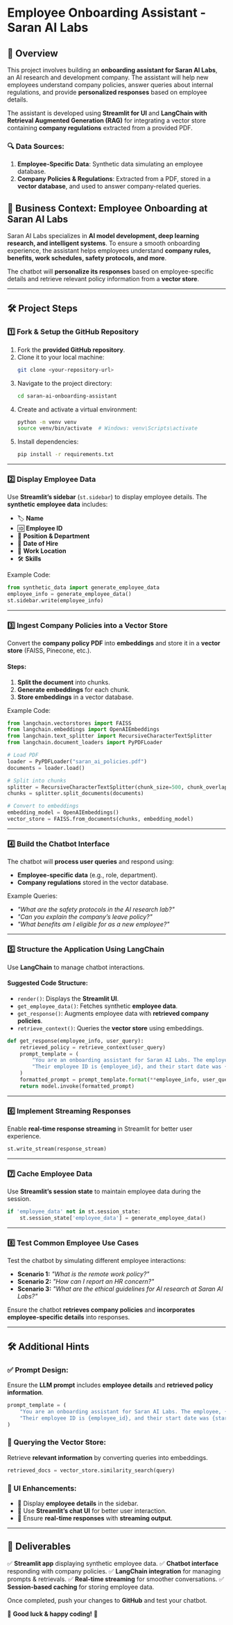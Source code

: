# Employee Onboarding Assistant - Saran AI Labs

## 📌 Overview

This project involves building an **onboarding assistant for Saran AI Labs**, an AI research and development company. The assistant will help new employees understand company policies, answer queries about internal regulations, and provide **personalized responses** based on employee details.

The assistant is developed using **Streamlit for UI** and **LangChain with Retrieval Augmented Generation (RAG)** for integrating a vector store containing **company regulations** extracted from a provided PDF.

### 🔍 Data Sources:
1. **Employee-Specific Data**: Synthetic data simulating an employee database.
2. **Company Policies & Regulations**: Extracted from a PDF, stored in a **vector database**, and used to answer company-related queries.

## 🏢 Business Context: Employee Onboarding at Saran AI Labs

Saran AI Labs specializes in **AI model development, deep learning research, and intelligent systems**. To ensure a smooth onboarding experience, the assistant helps employees understand **company rules, benefits, work schedules, safety protocols, and more**.

The chatbot will **personalize its responses** based on employee-specific details and retrieve relevant policy information from a **vector store**.

---

## 🛠 Project Steps

### 1️⃣ Fork & Setup the GitHub Repository
1. Fork the **provided GitHub repository**.
2. Clone it to your local machine:
   ```bash
   git clone <your-repository-url>
   ```
3. Navigate to the project directory:
   ```bash
   cd saran-ai-onboarding-assistant
   ```
4. Create and activate a virtual environment:
   ```bash
   python -m venv venv
   source venv/bin/activate  # Windows: venv\Scripts\activate
   ```
5. Install dependencies:
   ```bash
   pip install -r requirements.txt
   ```

---

### 2️⃣ Display Employee Data
Use **Streamlit’s sidebar** (`st.sidebar`) to display employee details. The **synthetic employee data** includes:
- 🏷️ **Name**
- 🆔 **Employee ID**
- 🏢 **Position & Department**
- 📅 **Date of Hire**
- 📍 **Work Location**
- 🛠 **Skills**

Example Code:
```python
from synthetic_data import generate_employee_data
employee_info = generate_employee_data()
st.sidebar.write(employee_info)
```

---

### 3️⃣ Ingest Company Policies into a Vector Store
Convert the **company policy PDF** into **embeddings** and store it in a **vector store** (FAISS, Pinecone, etc.).

#### Steps:
1. **Split the document** into chunks.
2. **Generate embeddings** for each chunk.
3. **Store embeddings** in a vector database.

Example Code:
```python
from langchain.vectorstores import FAISS
from langchain.embeddings import OpenAIEmbeddings
from langchain.text_splitter import RecursiveCharacterTextSplitter
from langchain.document_loaders import PyPDFLoader

# Load PDF
loader = PyPDFLoader("saran_ai_policies.pdf")
documents = loader.load()

# Split into chunks
splitter = RecursiveCharacterTextSplitter(chunk_size=500, chunk_overlap=50)
chunks = splitter.split_documents(documents)

# Convert to embeddings
embedding_model = OpenAIEmbeddings()
vector_store = FAISS.from_documents(chunks, embedding_model)
```

---

### 4️⃣ Build the Chatbot Interface
The chatbot will **process user queries** and respond using:
- **Employee-specific data** (e.g., role, department).
- **Company regulations** stored in the vector database.

Example Queries:
- *"What are the safety protocols in the AI research lab?"*
- *"Can you explain the company’s leave policy?"*
- *"What benefits am I eligible for as a new employee?"*

---

### 5️⃣ Structure the Application Using LangChain
Use **LangChain** to manage chatbot interactions.

#### Suggested Code Structure:
- `render()`: Displays the **Streamlit UI**.
- `get_employee_data()`: Fetches synthetic **employee data**.
- `get_response()`: Augments employee data with **retrieved company policies**.
- `retrieve_context()`: Queries the **vector store** using embeddings.

```python
def get_response(employee_info, user_query):
    retrieved_policy = retrieve_context(user_query)
    prompt_template = (
        "You are an onboarding assistant for Saran AI Labs. The employee, {name}, works as a {position} in the {department} department. "
        "Their employee ID is {employee_id}, and their start date was {start_date}. Based on the question: '{user_query}', retrieve any relevant company policy information."
    )
    formatted_prompt = prompt_template.format(**employee_info, user_query=user_query)
    return model.invoke(formatted_prompt)
```

---

### 6️⃣ Implement Streaming Responses
Enable **real-time response streaming** in Streamlit for better user experience.
```python
st.write_stream(response_stream)
```

---

### 7️⃣ Cache Employee Data
Use **Streamlit’s session state** to maintain employee data during the session.
```python
if 'employee_data' not in st.session_state:
    st.session_state['employee_data'] = generate_employee_data()
```

---

### 8️⃣ Test Common Employee Use Cases
Test the chatbot by simulating different employee interactions:

- **Scenario 1:** *"What is the remote work policy?"*
- **Scenario 2:** *"How can I report an HR concern?"*
- **Scenario 3:** *"What are the ethical guidelines for AI research at Saran AI Labs?"*

Ensure the chatbot **retrieves company policies** and **incorporates employee-specific details** into responses.

---

## 🛠 Additional Hints

### ✅ Prompt Design:
Ensure the **LLM prompt** includes **employee details** and **retrieved policy information**.
```python
prompt_template = (
    "You are an onboarding assistant for Saran AI Labs. The employee, {name}, works as a {position} in the {department} department. "
    "Their employee ID is {employee_id}, and their start date was {start_date}. Based on the question: '{employee_query}', retrieve relevant policy information."
)
```

### 🔎 Querying the Vector Store:
Retrieve **relevant information** by converting queries into embeddings.
```python
retrieved_docs = vector_store.similarity_search(query)
```

### 🎨 UI Enhancements:
- 📌 Display **employee details** in the sidebar.
- 💬 Use **Streamlit’s chat UI** for better user interaction.
- 🚀 Ensure **real-time responses** with **streaming output**.

---

## 🚀 Deliverables
✅ **Streamlit app** displaying synthetic employee data.
✅ **Chatbot interface** responding with company policies.
✅ **LangChain integration** for managing prompts & retrievals.
✅ **Real-time streaming** for smoother conversations.
✅ **Session-based caching** for storing employee data.

Once completed, push your changes to **GitHub** and test your chatbot.

🎉 **Good luck & happy coding!** 🎉

